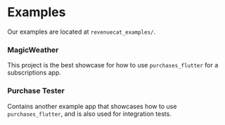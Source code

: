 # Examples
Our examples are located at `revenuecat_examples/`.

### MagicWeather

This project is the best showcase for how to use `purchases_flutter` for a subscriptions app.

### Purchase Tester

Contains another example app that showcases how to use `purchases_flutter`, and is also used for integration tests. 
